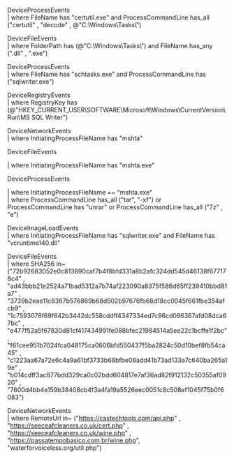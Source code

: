DeviceProcessEvents  
\| where FileName has "certutil.exe" and ProcessCommandLine has_all ("certutil" , "decode" , @"C:\\Windows\\Tasks\\")

DeviceFileEvents  
\| where FolderPath has (@"C:\\Windows\\Tasks\\") and FileName has_any (".dll" , ".exe")

DeviceProcessEvents  
\| where FileName has "schtasks.exe" and ProcessCommandLine has ("sqlwriter.exe")

DeviceRegistryEvents  
\| where RegistryKey has (@"HKEY_CURRENT_USER\\SOFTWARE\\Microsoft\\Windows\\CurrentVersion\\Run\\MS SQL Writer")

DeviceNetworkEvents  
\| where InitiatingProcessFileName has "mshta"

DeviceFileEvents

\| where InitiatingProcessFileName has "mshta.exe"

DeviceProcessEvents

\| where InitiatingProcessFileName =\~ "mshta.exe"  
\| where ProcessCommandLine has_all ("tar", "-xf") or ProcessCommandLine has "unrar" or ProcessCommandLine has_all ("7z" , "e")

DeviceImageLoadEvents  
\| where InitiatingProcessFileName has "sqlwriter.exe" and FileName has "vcruntime140.dll"

DeviceFileEvents  
\| where SHA256 in\~ ("72b92683052e0c813890caf7b4f8bfd331a8b2afc324dd545d46138f677178c4" , "ad43bbb21e2524a71bad5312a7b74af223090a8375f586d65ff239410bbd81a7" , "3739b2eae11c8367b576869b68d502b97676fb68d18cc0045f661fbe354afcb9" , "1c7593078f69f642b3442dc558cddff4347334ed7c96cd096367afd08dca67bc" , "e477f52a5f67830d81cf417434991fe088bfec21984514a5ee22c1bcffe1f2bc" , "f61cee951b7024fca048175ca0606bfd550437f5ba2824c50d10bef8fb54ca45" , "c1223aa67a72e6c4a9a61bf3733b68bfbe08add41b73ad133a7c640ba265a19e" , "b014cdff3ac877bdd329ca0c02bdd604817e7af36ad82f912132c50355af0920" , "7600d4bb4e159b38408cb4f3a4fa19a5526eec0051c8c508ef1045f75b0f6083")

DeviceNetworkEvents  
\| where RemoteUrl in\~ ("https://castechtools.com/api.php" , "https://seeceafcleaners.co.uk/cert.php" , "https://seeceafcleaners.co.uk/wine.php" , "https://passatempobasico.com.br/wine.php", "waterforvoiceless.org/util.php")
